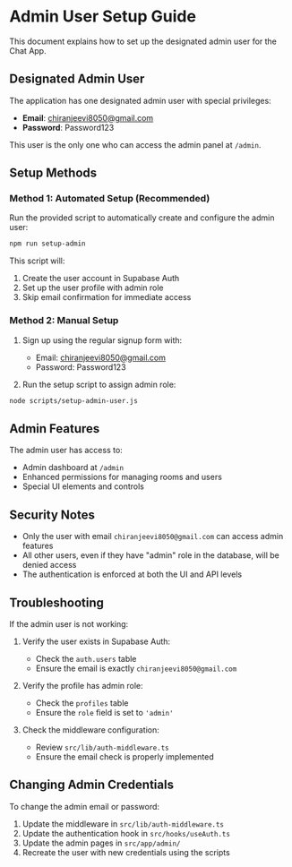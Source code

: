 # Admin User Setup Guide

This document explains how to set up the designated admin user for the Chat App.

## Designated Admin User

The application has one designated admin user with special privileges:
- **Email**: chiranjeevi8050@gmail.com
- **Password**: Password123

This user is the only one who can access the admin panel at `/admin`.

## Setup Methods

### Method 1: Automated Setup (Recommended)

Run the provided script to automatically create and configure the admin user:

```bash
npm run setup-admin
```

This script will:
1. Create the user account in Supabase Auth
2. Set up the user profile with admin role
3. Skip email confirmation for immediate access

### Method 2: Manual Setup

1. Sign up using the regular signup form with:
   - Email: chiranjeevi8050@gmail.com
   - Password: Password123

2. Run the setup script to assign admin role:
```bash
node scripts/setup-admin-user.js
```

## Admin Features

The admin user has access to:
- Admin dashboard at `/admin`
- Enhanced permissions for managing rooms and users
- Special UI elements and controls

## Security Notes

- Only the user with email `chiranjeevi8050@gmail.com` can access admin features
- All other users, even if they have "admin" role in the database, will be denied access
- The authentication is enforced at both the UI and API levels

## Troubleshooting

If the admin user is not working:

1. Verify the user exists in Supabase Auth:
   - Check the `auth.users` table
   - Ensure the email is exactly `chiranjeevi8050@gmail.com`

2. Verify the profile has admin role:
   - Check the `profiles` table
   - Ensure the `role` field is set to `'admin'`

3. Check the middleware configuration:
   - Review `src/lib/auth-middleware.ts`
   - Ensure the email check is properly implemented

## Changing Admin Credentials

To change the admin email or password:

1. Update the middleware in `src/lib/auth-middleware.ts`
2. Update the authentication hook in `src/hooks/useAuth.ts`
3. Update the admin pages in `src/app/admin/`
4. Recreate the user with new credentials using the scripts